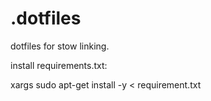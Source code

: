 # .dotfiles

dotfiles for stow linking.

install requirements.txt:

xargs sudo apt-get install -y < requirement.txt
